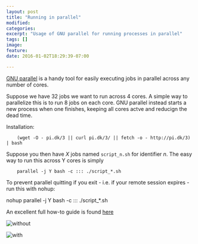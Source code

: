 ```yaml
---
layout: post
title: "Running in parallel"
modified:
categories: 
excerpt: "Usage of GNU parallel for running processes in parallel"
tags: []
image:
feature:
date: 2016-01-02T18:29:39-07:00

---
```


[GNU parallel](http://www.gnu.org/software/parallel/) is a handy tool for easily executing jobs in parallel across any number of cores.

Suppose we have 32 jobs we want to run across 4 cores. A simple way to parallelize this is to run 8 jobs on each core. GNU parallel instead starts a new process when one finishes, keeping all cores actve and reducign the dead time.

Installation:

        (wget -O - pi.dk/3 || curl pi.dk/3/ || fetch -o - http://pi.dk/3) | bash

Suppose you then have $X$ jobs named `script_n.sh` for identifier $n$. The easy way to run this across Y cores is simply

        parallel -j Y bash -c ::: ./script_*.sh

To prevent parallel quitting if you exit - i.e. if your remote session expires - run this with nohup:

nohup parallel -j Y bash -c ::: ./script_*.sh

An excellent full how-to guide is found [here](https://www.usenix.org/system/files/login/articles/105438-Tange.pdf)


![without](http://i.stack.imgur.com/uH0Dh.png)

![with](http://i.stack.imgur.com/17FsG.png)

